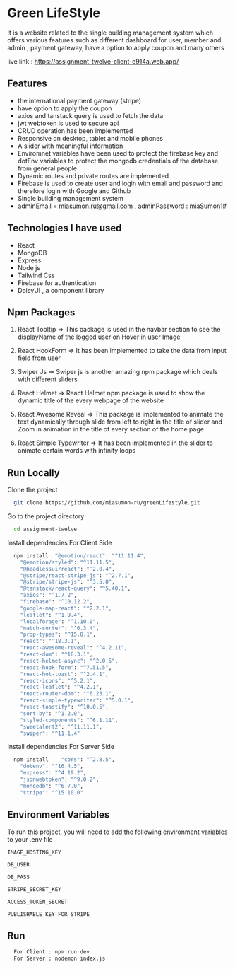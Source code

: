 


# Green LifeStyle

It is a website related to the single building management system which offers various features such as different dashboard for user, member and admin , payment gateway, have a option to apply coupon and many others


live link : https://assignment-twelve-client-e914a.web.app/













## Features

- the international payment gateway  (stripe)
- have option to apply the coupon 
- axios and tanstack query is used to fetch the data
- jwt webtoken is used to secure api
- CRUD operation has been implemented 
- Responsive on desktop, tablet and mobile phones
- A slider with meaningful information 
- Enviromnet variables have been used to protect the firebase key and dotEnv variables to protect the mongodb credentials of the database from general people
- Dynamic routes and  private routes are implemented
- Firebase is  used to create user and login with email and password and therefore login with Google and Github
- Single building management system
- adminEmail =  miasumon.ru@gmail.com , adminPassword : miaSumon1#

## Technologies I have used 

-   React 
-   MongoDB
-   Express 
-   Node js
-   Tailwind Css
-   Firebase for authentication
-   DaisyUI , a component library


## Npm Packages

1. React Tooltip => This package is used in the navbar section to see the displayName of the logged user on Hover in user Image

2. React HookForm => It has been implemented to take the data from input field from user

3. Swiper Js => Swiper js is another amazing npm package which deals with different sliders 

4. React Helmet => React Helmet npm package is used to show the dynamic title of the every webpage of the website

5. React Awesome Reveal => This package is implemented to animate the text dynamically through slide from left to right in the title of slider and Zoom in animation in the title of every section of the home page

6. React Simple Typewriter => It has been implemented in the slider to animate certain words with infinity loops


## Run Locally

Clone the project

```bash
  git clone https://github.com/miasumon-ru/greenLifestyle.git
```

Go to the project directory

```bash
  cd assignment-twelve
```

Install dependencies For Client Side

```bash
  npm install  "@emotion/react": "^11.11.4",
    "@emotion/styled": "^11.11.5",
    "@headlessui/react": "^2.0.4",
    "@stripe/react-stripe-js": "^2.7.1",
    "@stripe/stripe-js": "^3.5.0",
    "@tanstack/react-query": "^5.40.1",
    "axios": "^1.7.2",
    "firebase": "^10.12.2",
    "google-map-react": "^2.2.1",
    "leaflet": "^1.9.4",
    "localforage": "^1.10.0",
    "match-sorter": "^6.3.4",
    "prop-types": "^15.8.1",
    "react": "^18.3.1",
    "react-awesome-reveal": "^4.2.11",
    "react-dom": "^18.3.1",
    "react-helmet-async": "^2.0.5",
    "react-hook-form": "^7.51.5",
    "react-hot-toast": "^2.4.1",
    "react-icons": "^5.2.1",
    "react-leaflet": "^4.2.1",
    "react-router-dom": "^6.23.1",
    "react-simple-typewriter": "^5.0.1",
    "react-toastify": "^10.0.5",
    "sort-by": "^1.2.0",
    "styled-components": "^6.1.11",
    "sweetalert2": "^11.11.1",
    "swiper": "^11.1.4"
```


Install dependencies For Server Side
 
```bash
  npm install    "cors": "^2.8.5",
    "dotenv": "^16.4.5",
    "express": "^4.19.2",
    "jsonwebtoken": "^9.0.2",
    "mongodb": "^6.7.0",
    "stripe": "^15.10.0"
```


## Environment Variables

To run this project, you will need to add the following environment variables to your .env file

`IMAGE_HOSTING_KEY`

`DB_USER`

`DB_PASS`

`STRIPE_SECRET_KEY`

`ACCESS_TOKEN_SECRET`

`PUBLISHABLE_KEY_FOR_STRIPE`


## Run

```bash
  For Client : npm run dev
  For Server : nodemon index.js

```
    
